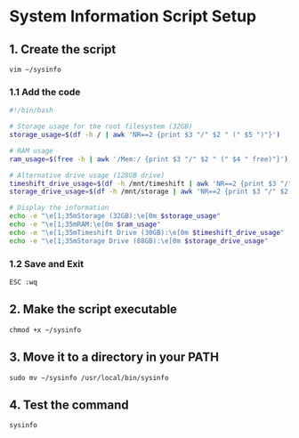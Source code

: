 # System Information Script Setup

## 1. Create the script
```
vim ~/sysinfo
```

### 1.1 Add the code
```bash
#!/bin/bash

# Storage usage for the root filesystem (32GB)
storage_usage=$(df -h / | awk 'NR==2 {print $3 "/" $2 " (" $5 ")"}')

# RAM usage
ram_usage=$(free -h | awk '/Mem:/ {print $3 "/" $2 " (" $4 " free)"}')

# Alternative drive usage (128GB drive)
timeshift_drive_usage=$(df -h /mnt/timeshift | awk 'NR==2 {print $3 "/" $2 " (" $5 ")"}')
storage_drive_usage=$(df -h /mnt/storage | awk 'NR==2 {print $3 "/" $2 " (" $5 ")"}')

# Display the information
echo -e "\e[1;35mStorage (32GB):\e[0m $storage_usage"
echo -e "\e[1;35mRAM:\e[0m $ram_usage"
echo -e "\e[1;35mTimeshift Drive (30GB):\e[0m $timeshift_drive_usage"
echo -e "\e[1;35mStorage Drive (88GB):\e[0m $storage_drive_usage"
```

### 1.2 Save and Exit
```
ESC :wq
```

## 2. Make the script executable
```
chmod +x ~/sysinfo
```

## 3. Move it to a directory in your PATH
```
sudo mv ~/sysinfo /usr/local/bin/sysinfo
```

## 4. Test the command
```
sysinfo
```
